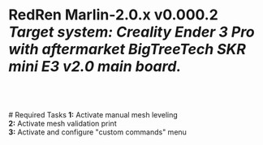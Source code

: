 # RedRen Marlin-2.0.x v0.000.2<br><i>Target system: Creality Ender 3 Pro with aftermarket BigTreeTech SKR mini E3 v2.0 main board.</i>
<br>
<br>
<br>
# Required Tasks
<b>1:</b> Activate manual mesh leveling
<br>
<b>2:</b> Activate mesh validation print
<br>
<b>3:</b> Activate and configure "custom commands" menu
